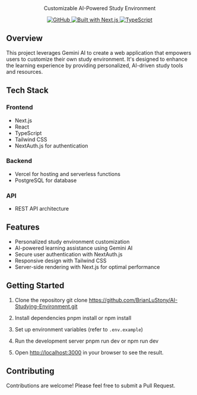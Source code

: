 <p align="center">
   <br/>
   <p align="center">
   Customizable AI-Powered Study Environment
   </p>
   <p align="center" style="align: center;">
      <a href="https://github.com/yourusername/yourrepository">
        <img alt="GitHub" src="https://img.shields.io/github/license/yourusername/yourrepository">
      </a>
      <a href="https://nextjs.org/">
        <img src="https://img.shields.io/badge/built%20with-Next.js-000000?style=flat-square&logo=next.js&logoColor=white" alt="Built with Next.js" />
      </a>
      <a href="https://www.typescriptlang.org/">
        <img src="https://img.shields.io/badge/TypeScript-007ACC?style=flat-square&logo=typescript&logoColor=white" alt="TypeScript" />
      </a>
   </p>
</p>

## Overview

This project leverages Gemini AI to create a web application that empowers users to customize their own study environment. It's designed to enhance the learning experience by providing personalized, AI-driven study tools and resources.

## Tech Stack

### Frontend
- Next.js
- React
- TypeScript
- Tailwind CSS
- NextAuth.js for authentication

### Backend
- Vercel for hosting and serverless functions
- PostgreSQL for database

### API
- REST API architecture

## Features

- Personalized study environment customization
- AI-powered learning assistance using Gemini AI
- Secure user authentication with NextAuth.js
- Responsive design with Tailwind CSS
- Server-side rendering with Next.js for optimal performance

## Getting Started

1. Clone the repository
git clone https://github.com/BrianLuStony/AI-Studying-Environment.git

2. Install dependencies
pnpm install or npm install

3. Set up environment variables (refer to `.env.example`)

4. Run the development server
pnpm run dev or npm run dev

5. Open [http://localhost:3000](http://localhost:3000) in your browser to see the result.

## Contributing

Contributions are welcome! Please feel free to submit a Pull Request.